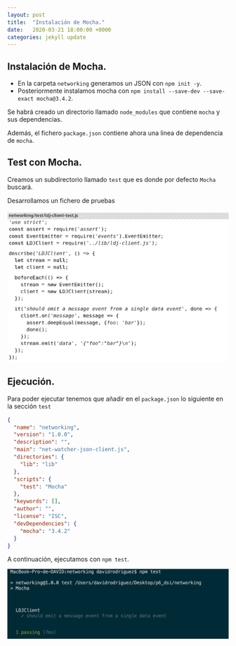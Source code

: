 ```yaml
---
layout: post
title:  "Instalación de Mocha."
date:   2020-03-21 18:00:00 +0000
categories: jekyll update
---
```

## Instalación de Mocha.

* En la carpeta `networking` generamos un JSON con `npm init -y`.
* Posteriormente instalamos mocha con `npm install --save-dev --save-exact mocha@3.4.2`.

Se habrá creado un directorio llamado `node_modules` que contiene `mocha` y sus dependencias.

Además, el fichero `package.json` contiene ahora una linea de dependencia de `mocha`.

## Test con Mocha.

Creamos un subdirectorio llamado `test` que es donde por defecto `Mocha` buscará.

Desarrollamos un fichero de pruebas

![test1](/capturas/test_mocha.png)

## Ejecución.

Para poder ejecutar tenemos que añadir en el `package.json` lo siguiente en la sección `test`

```Json
{
  "name": "networking",
  "version": "1.0.0",
  "description": "",
  "main": "net-watcher-json-client.js",
  "directories": {
    "lib": "lib"
  },
  "scripts": {
    "test": "Mocha"
  },
  "keywords": [],
  "author": "",
  "license": "ISC",
  "devDependencies": {
    "mocha": "3.4.2"
  }
}
```

A continuación, ejecutamos con `npm test`.

![ejecucion](/capturas/captura_ejecucion.png)
